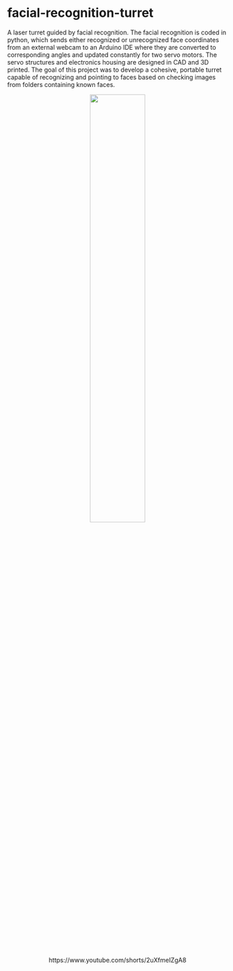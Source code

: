 # facial-recognition-turret
A laser turret guided by facial recognition. The facial recognition is coded in python, which sends either recognized or unrecognized face coordinates from an external webcam to an Arduino IDE where they are converted to corresponding angles and updated constantly for two servo motors. The servo structures and electronics housing are designed in CAD and 3D printed. The goal of this project was to develop a cohesive, portable turret capable of recognizing and pointing to faces based on checking images from folders containing known faces.
<p align = "center">
  <img src="https://github.com/user-attachments/assets/2280191c-b560-47b3-ac80-a6946bd25707" width=50% height=50%>
</p>
<p align = "center">
  https://www.youtube.com/shorts/2uXfmeIZgA8
</p>
